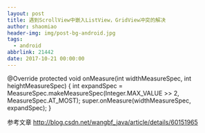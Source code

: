 ```yaml
---
layout: post
title: 遇到ScrollView中嵌入ListView，GridView冲突的解决
author: shaomiao
header-img: img/post-bg-android.jpg
tags:
  - android
abbrlink: 21442
date: 2017-10-21 00:00:00
---
```

@Override
	protected void onMeasure(int widthMeasureSpec, int heightMeasureSpec) {
		int expandSpec = MeasureSpec.makeMeasureSpec(Integer.MAX_VALUE >> 2,
				MeasureSpec.AT_MOST);
		super.onMeasure(widthMeasureSpec, expandSpec);
	}

参考文章
http://blog.csdn.net/wangbf_java/article/details/60151965
